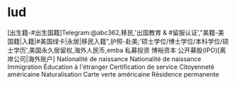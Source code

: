 # lud
[出生籍-#出生国籍]Telegram:@abc362,移民,'出国教育 &amp; #留服认证',"美籍-美国籍|入籍|#美国绿卡|永居|移民入籍",护照-赴美;'硕士学位/博士学位/本科学位/硕士学历',美国永久居留权,海外人民币,emba 私募投资 博裕资本 公开募股(IPO)[离岸公司|海外账户] Nationalité de naissance Nationalité de naissance Immigration Éducation à l'étranger Certification de service Citoyenneté américaine Naturalisation Carte verte américaine Résidence permanente
